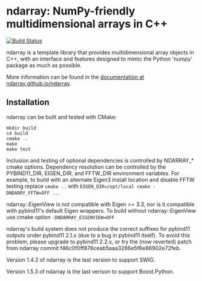 ndarray: NumPy-friendly multidimensional arrays in C++
======================================================
[![Build Status](https://travis-ci.org/ndarray/ndarray.svg?branch=master)](https://travis-ci.org/ndarray/ndarray)

ndarray is a template library that provides multidimensional array
objects in C++, with an interface and features designed to mimic the
Python 'numpy' package as much as possible.

More information can be found in the [documentation at
ndarray.github.io/ndarray](http://ndarray.github.io/ndarray/).


Installation
------------

ndarray can be built and tested with CMake:

    mkdir build
    cd build
    cmake ..
    make
    make test

Inclusion and testing of optional dependencies is controlled by NDARRAY_* cmake
options. Dependency resolution can be controlled by the PYBIND11_DIR,
EIGEN_DIR, and FFTW_DIR environment variables. For example, to build with an
alternate Eigen3 install location and disable FFTW testing replace `cmake ..`
with `EIGEN_DIR=/opt/local cmake -DNDARRY_FFTW=OFF ..`.

ndarray::EigenView is not compatible with Eigen >= 3.3,
nor is it compatible with pybind11's default Eigen wrappers.
To build without ndarray::EigenView use cmake option `-DNDARRAY_EIGENVIEW=OFF`

ndarray's build system does not produce the correct suffixes for pybind11
outputs under pybind11 2.1.x (due to a bug in pybind11 itself).  To avoid this
problem, please upgrade to pybind11 2.2.x, or try the (now reverted) patch from
ndarray commit f46c0f0ff876ceab5aaa3286e5f6e86902e72feb.

Version 1.4.2 of ndarray is the last version to support SWIG.

Version 1.5.3 of ndarray is the last verison to support Boost.Python.
